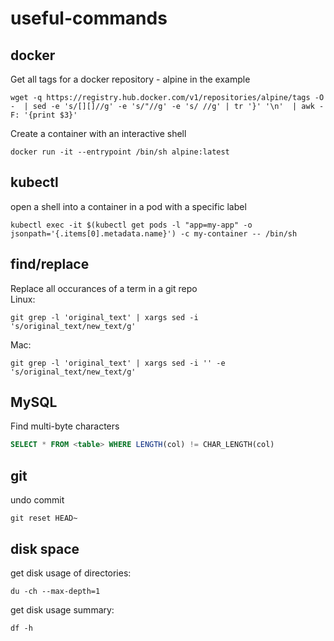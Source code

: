 # useful-commands

## docker

Get all tags for a docker repository - alpine in the example
```shell
wget -q https://registry.hub.docker.com/v1/repositories/alpine/tags -O -  | sed -e 's/[][]//g' -e 's/"//g' -e 's/ //g' | tr '}' '\n'  | awk -F: '{print $3}'
```

Create a container with an interactive shell
```shell
docker run -it --entrypoint /bin/sh alpine:latest
```

## kubectl

open a shell into a container in a pod with a specific label
```shell
kubectl exec -it $(kubectl get pods -l "app=my-app" -o jsonpath='{.items[0].metadata.name}') -c my-container -- /bin/sh
```

## find/replace

Replace all occurances of a term in a git repo\
Linux:
```shell
git grep -l 'original_text' | xargs sed -i 's/original_text/new_text/g'
```
Mac:
```shell
git grep -l 'original_text' | xargs sed -i '' -e 's/original_text/new_text/g'
```

## MySQL

Find multi-byte characters
```sql
SELECT * FROM <table> WHERE LENGTH(col) != CHAR_LENGTH(col)
```

## git

undo commit
```shell
git reset HEAD~
```

## disk space

get disk usage of directories:
```shell
du -ch --max-depth=1
```

get disk usage summary:
```shell
df -h
```